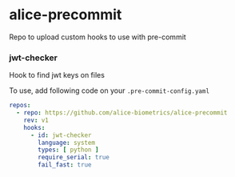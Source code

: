 # alice-precommit

Repo to upload custom hooks to use with pre-commit

### jwt-checker

Hook to find jwt keys on files

To use, add following code on your `.pre-commit-config.yaml`

```yaml
repos:
  - repo: https://github.com/alice-biometrics/alice-precommit
    rev: v1
    hooks:
      - id: jwt-checker
        language: system
        types: [ python ]
        require_serial: true
        fail_fast: true
```
